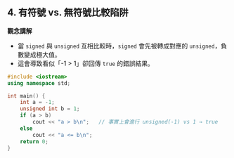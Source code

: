 ## 4. 有符號 vs. 無符號比較陷阱

**觀念講解**  
- 當 `signed` 與 `unsigned` 互相比較時，`signed` 會先被轉成對應的 `unsigned`，負數變成極大值。  
- 這會導致看似「-1 > 1」卻回傳 `true` 的錯誤結果。

```cpp
#include <iostream>
using namespace std;

int main() {
    int a = -1;
    unsigned int b = 1;
    if (a > b)
        cout << "a > b\n";   // 事實上會進行 unsigned(-1) vs 1 → true
    else
        cout << "a <= b\n";
    return 0;
}